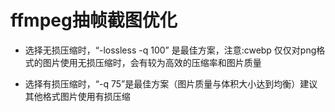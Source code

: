 
# ffmpeg抽帧截图优化

* 选择无损压缩时，“-lossless -q 100” 是最佳方案，注意:cwebp 仅仅对png格式的图片使用无损压缩时，会有较为高效的压缩率和图片质量

* 选择有损压缩时，“-q 75”是最佳方案（图片质量与体积大小达到均衡）建议其他格式图片使用有损压缩
